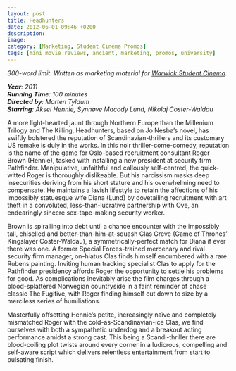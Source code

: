 ```yaml
---
layout: post
title: Headhunters
date: 2012-06-01 09:46 +0200
description: 
image: 
category: [Marketing, Student Cinema Promos]
tags: [mini movie reviews, ancient, marketing, promos, university]
---
```

*300-word limit. Written as marketing material for <a href = "https://warwick.film/filminfo?id=2919">Warwick Student Cinema</a>.*

***Year**: 2011  
**Running Time**: 100 minutes  
**Directed by**: Morten Tyldum  
**Starring**: Aksel Hennie, Synnøve Macody Lund, Nikolaj Coster-Waldau*  

A more light-hearted jaunt through Northern Europe than the Millenium Trilogy and The Killing, Headhunters, based on Jo Nesbø’s novel, has swiftly bolstered the reputation of Scandinavian-thrillers and its customary US remake is duly in the works. In this noir thriller-come-comedy, reputation is the name of the game for Oslo-based recruitment consultant Roger Brown (Hennie), tasked with installing a new president at security firm Pathfinder. Manipulative, unfaithful and callously self-centred, the quick-witted Roger is thoroughly dislikeable. But his narcissism masks deep insecurities deriving from his short stature and his overwhelming need to compensate. He maintains a lavish lifestyle to retain the affections of his impossibly statuesque wife Diana (Lund) by dovetailing recruitment with art theft in a convoluted, less-than-lucrative partnership with Ove, an endearingly sincere sex-tape-making security worker.

Brown is spiralling into debt until a chance encounter with the impossibly tall, chiselled and better-than-him-at-squash Clas Greve (Game of Thrones’ Kingslayer Coster-Waldau), a symmetrically-perfect match for Diana if ever there was one. A former Special Forces-trained mercenary and rival security firm manager, on-hiatus Clas finds himself encumbered with a rare Rubens painting. Inviting human tracking specialist Clas to apply for the Pathfinder presidency affords Roger the opportunity to settle his problems for good. As complications inevitably arise the film charges through a blood-splattered Norwegian countryside in a faint reminder of chase classic The Fugitive, with Roger finding himself cut down to size by a merciless series of humiliations.

Masterfully offsetting Hennie’s petite, increasingly naïve and completely mismatched Roger with the cold-as-Scandinavian-ice Clas, we find ourselves with both a sympathetic underdog and a breakout acting performance amidst a strong cast. This being a Scandi-thriller there are blood-coiling plot twists around every corner in a ludicrous, compelling and self-aware script which delivers relentless entertainment from start to pulsating finish.
